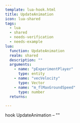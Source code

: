 ```yaml
---
template: lua-hook.html
title: UpdateAnimation
icon: lua-shared
tags:
  - lua
  - shared
  - needs-verification
  - needs-example
lua:
  function: UpdateAnimation
  realm: shared
  description: ""
  arguments:
    - name: "pExperimentPlayer"
      type: entity
    - name: "vecVelocity"
      type: Vector
    - name: "m_flMaxGroundSpeed"
      type: number
  returns:
    
---
```


<div class="lua__search__keywords">
hook UpdateAnimation &#x2013; ""
</div>
